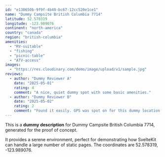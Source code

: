 ```yaml
---
id: "e130650b-9f9f-4b40-bc67-12cc520e1ce1"
name: "Dummy Campsite British Columbia 7714"
latitude: 52.578319
longitude: -123.989076
continent: "north-america"
country: "canada"
region: "british-columbia"
amenities:
  - "RV-suitable"
  - "fishing"
  - "picnic-table"
  - "ATV-access"
images:
  - "https://res.cloudinary.com/demo/image/upload/v1/sample.jpg"
reviews:
  - author: "Dummy Reviewer A"
    date: "2025-05-01"
    rating: 4
    comment: "A nice, quiet dummy spot with some basic amenities."
  - author: "Dummy Reviewer B"
    date: "2025-05-02"
    rating: 2
    comment: "Found it easily. GPS was spot on for this dummy location."
---
```


This is a **dummy description** for Dummy Campsite British Columbia 7714, generated for the proof of concept.

It provides a serene environment, perfect for demonstrating how SvelteKit can handle a large number of static pages. The coordinates are 52.578319, -123.989076.
